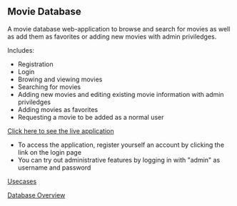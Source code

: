 ## Movie Database

A movie database web-application to browse and search for movies as well 
as add them as favorites or adding new movies with admin priviledges.

Includes:
* Registration
* Login
* Browing and viewing movies
* Searching for movies
* Adding new movies and editing existing movie information with admin 
priviledges
* Adding movies as favorites
* Requesting a movie to be added as a normal user

[Click here to see the live application](https://movie-database-hy-2018.herokuapp.com)
* To access the application, register yourself an account by clicking the link on the login page
* You can try out administrative features by logging in with "admin" as username and password

[Usecases](https://github.com/Zentryn/MovieDatabase/blob/master/documentation/Usecases.md)

[Database Overview](https://github.com/Zentryn/MovieDatabase/blob/master/documentation/Database.png)

